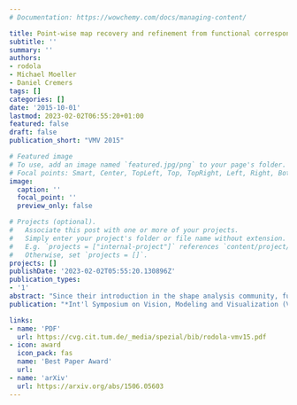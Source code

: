 ```yaml
---
# Documentation: https://wowchemy.com/docs/managing-content/

title: Point-wise map recovery and refinement from functional correspondence
subtitle: ''
summary: ''
authors:
- rodola
- Michael Moeller
- Daniel Cremers
tags: []
categories: []
date: '2015-10-01'
lastmod: 2023-02-02T06:55:20+01:00
featured: false
draft: false
publication_short: "VMV 2015"

# Featured image
# To use, add an image named `featured.jpg/png` to your page's folder.
# Focal points: Smart, Center, TopLeft, Top, TopRight, Left, Right, BottomLeft, Bottom, BottomRight.
image:
  caption: ''
  focal_point: ''
  preview_only: false

# Projects (optional).
#   Associate this post with one or more of your projects.
#   Simply enter your project's folder or file name without extension.
#   E.g. `projects = ["internal-project"]` references `content/project/deep-learning/index.md`.
#   Otherwise, set `projects = []`.
projects: []
publishDate: '2023-02-02T05:55:20.130896Z'
publication_types:
- '1'
abstract: "Since their introduction in the shape analysis community, functional maps have met with considerable success due to their ability to compactly represent dense correspondences between deformable shapes, with applications ranging from shape matching and image segmentation, to exploration of large shape collections. Despite the numerous advantages of such representation, however, the problem of converting a given functional map back to a point-to-point map has received a surprisingly limited interest. In this paper we analyze the general problem of point-wise map recovery from arbitrary functional maps. In doing so, we rule out many of the assumptions required by the currently established approach -- most notably, the limiting requirement of the input shapes being nearly-isometric. We devise an efficient recovery process based on a simple probabilistic model. Experiments confirm that this approach achieves remarkable accuracy improvements in very challenging cases."
publication: "*Int'l Symposium on Vision, Modeling and Visualization (VMV)*"

links:
- name: 'PDF'
  url: https://cvg.cit.tum.de/_media/spezial/bib/rodola-vmv15.pdf
- icon: award
  icon_pack: fas
  name: 'Best Paper Award'
  url: 
- name: 'arXiv'
  url: https://arxiv.org/abs/1506.05603
---
```

